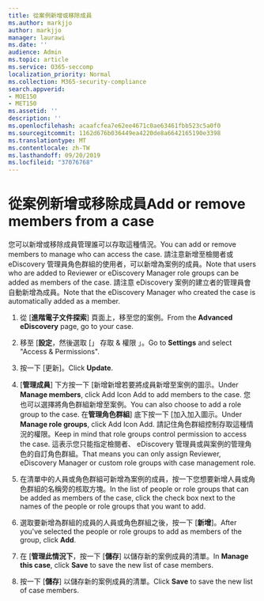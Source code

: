 ```yaml
---
title: 從案例新增或移除成員
ms.author: markjjo
author: markjjo
manager: laurawi
ms.date: ''
audience: Admin
ms.topic: article
ms.service: O365-seccomp
localization_priority: Normal
ms.collection: M365-security-compliance
search.appverid:
- MOE150
- MET150
ms.assetid: ''
description: ''
ms.openlocfilehash: acaafcfea7e62ee4671c0ae63461fbb523c5a0f0
ms.sourcegitcommit: 1162d676b036449ea4220de8a6642165190e3398
ms.translationtype: MT
ms.contentlocale: zh-TW
ms.lasthandoff: 09/20/2019
ms.locfileid: "37076768"
---
```

# <a name="add-or-remove-members-from-a-case"></a><span data-ttu-id="8438b-102">從案例新增或移除成員</span><span class="sxs-lookup"><span data-stu-id="8438b-102">Add or remove members from a case</span></span>

<span data-ttu-id="8438b-103">您可以新增或移除成員管理誰可以存取這種情況。</span><span class="sxs-lookup"><span data-stu-id="8438b-103">You can add or remove members to manage who can access the case.</span></span> <span data-ttu-id="8438b-104">請注意新增至檢閱者或 eDiscovery 管理員角色群組的使用者，可以新增為案例的成員。</span><span class="sxs-lookup"><span data-stu-id="8438b-104">Note that users who are added to Reviewer or eDiscovery Manager role groups can be added as members of the case.</span></span> <span data-ttu-id="8438b-105">請注意 eDiscovery 案例的建立者的管理員會自動新增為成員。</span><span class="sxs-lookup"><span data-stu-id="8438b-105">Note that the eDiscovery Manager who created the case is automatically added as a member.</span></span>

1. <span data-ttu-id="8438b-106">從 [**進階電子文件探索**] 頁面上，移至您的案例。</span><span class="sxs-lookup"><span data-stu-id="8438b-106">From the **Advanced eDiscovery** page, go to your case.</span></span>

2. <span data-ttu-id="8438b-107">移至 [**設定**，然後選取 [」 存取 & 權限 」。</span><span class="sxs-lookup"><span data-stu-id="8438b-107">Go to **Settings** and select "Access & Permissions".</span></span>

3. <span data-ttu-id="8438b-108">按一下 [更新]。</span><span class="sxs-lookup"><span data-stu-id="8438b-108">Click **Update**.</span></span>

4. <span data-ttu-id="8438b-109">[**管理成員**] 下方按一下 [新增新增若要將成員新增至案例的圖示。</span><span class="sxs-lookup"><span data-stu-id="8438b-109">Under **Manage members**, click Add Icon Add to add members to the case.</span></span> <span data-ttu-id="8438b-110">您也可以選擇將角色群組新增至案例。</span><span class="sxs-lookup"><span data-stu-id="8438b-110">You can also choose to add a role group to the case.</span></span> <span data-ttu-id="8438b-111">在**管理角色群組**] 底下按一下 [加入加入圖示。</span><span class="sxs-lookup"><span data-stu-id="8438b-111">Under **Manage role groups**, click Add Icon Add.</span></span>
    <span data-ttu-id="8438b-112">請記住角色群組控制存取這種情況的權限。</span><span class="sxs-lookup"><span data-stu-id="8438b-112">Keep in mind that role groups control permission to access the case.</span></span> <span data-ttu-id="8438b-113">這表示您只能指定檢閱者、 eDiscovery 管理員或與案例的管理角色的自訂角色群組。</span><span class="sxs-lookup"><span data-stu-id="8438b-113">That means you can only assign Reviewer, eDiscovery Manager or custom role groups with case management role.</span></span>

5. <span data-ttu-id="8438b-114">在清單中的人員或角色群組可新增為案例的成員，按一下您想要新增人員或角色群組的名稱旁的核取方塊。</span><span class="sxs-lookup"><span data-stu-id="8438b-114">In the list of people or role groups that can be added as members of the case, click the check box next to the names of the people or role groups that you want to add.</span></span>

6. <span data-ttu-id="8438b-115">選取要新增為群組的成員的人員或角色群組之後，按一下 [**新增**]。</span><span class="sxs-lookup"><span data-stu-id="8438b-115">After you've selected the people or role groups to add as members of the group, click **Add**.</span></span>

7. <span data-ttu-id="8438b-116">在 [**管理此情況下**，按一下 [**儲存**] 以儲存新的案例成員的清單。</span><span class="sxs-lookup"><span data-stu-id="8438b-116">In **Manage this case**, click **Save** to save the new list of case members.</span></span>

8. <span data-ttu-id="8438b-117">按一下 [**儲存**] 以儲存新的案例成員的清單。</span><span class="sxs-lookup"><span data-stu-id="8438b-117">Click **Save** to save the new list of case members.</span></span>
